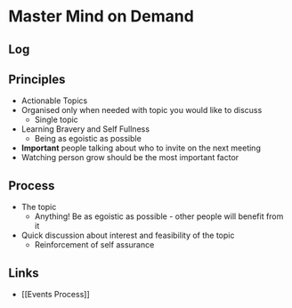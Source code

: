 # Master Mind on Demand

## Log

## Principles

- Actionable Topics
- Organised only when needed with topic you would like to discuss
    - Single topic
- Learning Bravery and Self Fullness
    - Being as egoistic as possible
- **Important** people talking about who to invite on the next meeting
- Watching person grow should be the most important factor

## Process

- The topic
    - Anything! Be as egoistic as possible - other people will benefit from it
- Quick discussion about interest and feasibility of the topic
    - Reinforcement of self assurance

## Links

- [[Events Process]]
